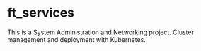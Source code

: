 # ft_services
This is a System Administration and Networking project.  Cluster management and deployment with Kubernetes.
